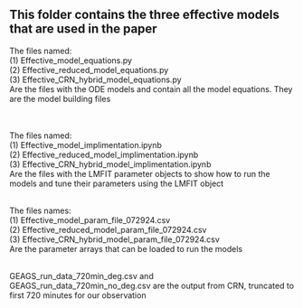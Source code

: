 ## This folder contains the three effective models that are used in the paper 
The files named: <br>
(1) Effective_model_equations.py  <br>
(2) Effective_reduced_model_equations.py  <br>
(3) Effective_CRN_hybrid_model_equations.py  <br>
Are the files with the ODE models and contain all the model equations. They are the model building files  <br>  <br>  <br>

The files named:  <br>
(1) Effective_model_implimentation.ipynb  <br>
(2) Effective_reduced_model_implimentation.ipynb  <br>
(3) Effective_CRN_hybrid_model_implimentation.ipynb  <br>
Are the files with the LMFIT parameter objects to show how to run the models and tune their parameters using the LMFIT object  <br>  <br>

The files names:  <br>
(1) Effective_model_param_file_072924.csv  <br>
(2) Effective_reduced_model_param_file_072924.csv  <br>
(3) Effective_CRN_hybrid_model_param_file_072924.csv  <br>
Are the parameter arrays that can be loaded to run the models  <br>  <br>

GEAGS_run_data_720min_deg.csv and GEAGS_run_data_720min_no_deg.csv are the output from CRN, truncated to first 720 minutes for our observation 
